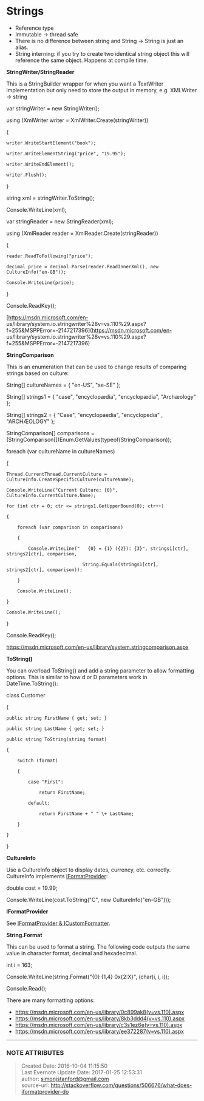 # Strings

  * Reference type
  * Immutable -> thread safe
  * There is no difference between string and String -> String is just an alias.
  * String interning: if you try to create two identical string object this will reference the same object. Happens at compile time.

  

 **StringWriter/StringReader**

This is a StringBuilder wrapper for when you want a TextWriter implementation
but only need to store the output in memory, e.g. XMLWriter -> string

  

var stringWriter = new StringWriter();

using (XmlWriter writer = XmlWriter.Create(stringWriter))

{

    writer.WriteStartElement("book");

    writer.WriteElementString("price", "19.95");

    writer.WriteEndElement();

    writer.Flush();

}

string xml = stringWriter.ToString();

Console.WriteLine(xml);

  

var stringReader = new StringReader(xml);

using (XmlReader reader = XmlReader.Create(stringReader))

{

    reader.ReadToFollowing("price");

    decimal price = decimal.Parse(reader.ReadInnerXml(), new CultureInfo("en-GB"));

    Console.WriteLine(price);

}

Console.ReadKey();

  

[https://msdn.microsoft.com/en-
us/library/system.io.stringwriter%28v=vs.110%29.aspx?f=255&MSPPError=-2147217396](https://msdn.microsoft.com/en-
us/library/system.io.stringwriter%28v=vs.110%29.aspx?f=255&MSPPError=-2147217396)

  

  

 **StringComparison**

This is an enumeration that can be used to change results of comparing strings
based on culture:

  

String[] cultureNames = { "en-US", "se-SE" };

String[] strings1 = { "case",  "encyclopædia", "encyclopædia", "Archæology" };

String[] strings2 = { "Case", "encyclopaedia", "encyclopedia" , "ARCHÆOLOGY"
};

StringComparison[] comparisons =
(StringComparison[])Enum.GetValues(typeof(StringComparison));

foreach (var cultureName in cultureNames)

{

    Thread.CurrentThread.CurrentCulture = CultureInfo.CreateSpecificCulture(cultureName);

    Console.WriteLine("Current Culture: {0}", CultureInfo.CurrentCulture.Name);

    for (int ctr = 0; ctr <= strings1.GetUpperBound(0); ctr++)

    {

        foreach (var comparison in comparisons)

        {

            Console.WriteLine("   {0} = {1} ({2}): {3}", strings1[ctr], strings2[ctr], comparison,

                                String.Equals(strings1[ctr], strings2[ctr], comparison));

        }

        Console.WriteLine();

    }

    Console.WriteLine();

}

Console.ReadKey();

  

  

<https://msdn.microsoft.com/en-us/library/system.stringcomparison.aspx>

  

 **ToString()**

You can overload ToString() and add a string parameter to allow formatting
options. This is similar to how d or D parameters work in DateTime.ToString():

  

class Customer

{

    public string FirstName { get; set; }

    public string LastName { get; set; }

    public string ToString(string format)

    {

        switch (format)

        {

            case "First":

                return FirstName;

            default:

                return FirstName + " " \+ LastName;

        }

    }

}

  

  

 **CultureInfo**

Use a CultureInfo object to display dates, currency, etc. correctly.
CultureInfo implements
[IFormatProvider](evernote:///view/26944639/s226/a47ecc1a-5da9-4bec-8681-3720fcf98c92/a47ecc1a-5da9-4bec-8681-3720fcf98c92/):

  

double cost = 19.99;

Console.WriteLine(cost.ToString("C", new CultureInfo("en-GB")));

  

  

 **IFormatProvider**

See [IFormatProvider &
ICustomFormatter](evernote:///view/26944639/s226/a47ecc1a-5da9-4bec-8681-3720fcf98c92/a47ecc1a-5da9-4bec-8681-3720fcf98c92/).

  

  

 **String.Format**

This can be used to format a string. The following code outputs the same value
in character format, decimal and hexadecimal.

  

int i = 163;

Console.WriteLine(string.Format("{0} {1,4} 0x{2:X}", (char)i, i, i));

Console.Read();

  

There are many formatting options:

  * <https://msdn.microsoft.com/en-us/library/0c899ak8(v=vs.110).aspx>
  * <https://msdn.microsoft.com/en-us/library/8kb3ddd4(v=vs.110).aspx>
  * <https://msdn.microsoft.com/en-us/library/c3s1ez6e(v=vs.110).aspx>
  * <https://msdn.microsoft.com/en-us/library/ee372287(v=vs.110).aspx>


---
### NOTE ATTRIBUTES
>Created Date: 2016-10-04 11:15:50  
>Last Evernote Update Date: 2017-01-25 12:53:31  
>author: simonjstanford@gmail.com  
>source-url: http://stackoverflow.com/questions/506676/what-does-iformatprovider-do  
<!--stackedit_data:
eyJoaXN0b3J5IjpbMjAwNzAzNDEzMV19
-->